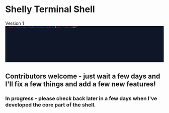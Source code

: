 # Shelly Terminal Shell
Version 1
![Sorry, this image cannot be displayed](https://github.com/jacob-macleod/Shelly-Terminal-Shell/blob/master/Screenshot%202020-07-08%20at%205.53.05%20PM.png "Shelly with the default theme")

## Contributors welcome - just wait a few days and I'll fix a few things and add a few new features!

### In progress - please check back later in a few days when I've developed the core part of the shell.

